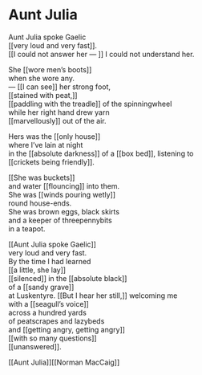 # Aunt Julia
Aunt Julia spoke Gaelic  
[[very loud and very fast]].  
[[I could not answer her — ]]
I could not understand her.

She [[wore men’s boots]]  
when she wore any.  
— [[I can see]] her strong foot,  
[[stained with peat,]]  
[[paddling with the treadle]] of the spinningwheel  
while her right hand drew yarn  
[[marvellously]] out of the air.

Hers was the [[only house]]  
where I’ve lain at night  
in the [[absolute darkness]] 
of a [[box bed]], listening to  
[[crickets being friendly]].

[[She was buckets]]  
and water [[flouncing]] into them.  
She was [[winds pouring wetly]]  
round house-ends.  
She was brown eggs, black skirts  
and a keeper of threepennybits  
in a teapot.

[[Aunt Julia spoke Gaelic]]  
very loud and very fast.  
By the time I had learned  
[[a little, she lay]]  
[[silenced]] in the [[absolute black]]  
of a [[sandy grave]]  
at Luskentyre. [[But I hear her still,]] welcoming me  
with a [[seagull’s voice]]  
across a hundred yards  
of peatscrapes and lazybeds  
and [[getting angry, getting angry]]  
[[with so many questions]]  
[[unanswered]].

[[Aunt Julia]][[Norman MacCaig]]